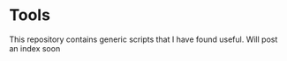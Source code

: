 # Tools
This repository contains generic scripts that I have found useful. 
Will post an index soon
